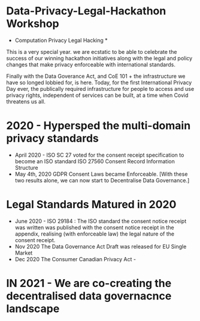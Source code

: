 # Data-Privacy-Legal-Hackathon Workshop
* Computation Privacy Legal Hacking * 

This is a very special year. we are ecstatic to be able to celebrate the success of our winning hackathon initiatives along with the legal and policy changes that make privacy enforceable with international standards.

Finally with the Data Goverance Act, and CoE 101 +  the infrastructure we have so longed lobbied for, is here. Today, for the first International Privacy Day ever, the publically required infrastructure for people to access and use privacy rights, independent of services can be built, at a time when Covid threatens us all.  

# 2020 - Hypersped the multi-domain privacy standards 
* April 2020 - ISO SC 27 voted for the consent receipt specification to become an ISO standard ISO 27560 Consent Record Information Structure 
* May 4th, 2020 GDPR Consent Laws became Enforceable. [With these two results alone, we can now start to Decentralise Data Governance.] 

# Legal Standards Matured in 2020
* June 2020 - ISO 29184 :  The ISO standard the consent notice receipt was written  was published with the consent notice receipt in the appendix, realising (with enforceable law) the legal nature of the consent receipt. 
* Nov 2020 The Data Governance Act Draft was released for EU Single Market 
* Dec 2020 The Consumer Canadian Privacy Act - 

# IN 2021 - We are co-creating the decentralised data governacnce landscape
